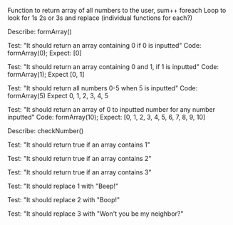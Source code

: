 
Function to return array of all numbers to the user, sum++ foreach
Loop to look for 1s 2s or 3s and replace (individual functions for each?)


Describe: formArray()

Test: "It should return an array containing 0 if 0 is inputted"
Code: formArray(0);
Expect: [0]

Test: "It should return an array containing 0 and 1, if 1 is inputted"
Code: formArray(1);
Expect [0, 1]

Test: "It should return all numbers 0-5 when 5 is inputted"
Code: formArray(5)
Expect 0, 1, 2, 3, 4, 5

Test: "It should return an array of 0 to inputted number for any number inputted"
Code: formArray(10);
Expect: [0, 1, 2, 3, 4, 5, 6, 7, 8, 9, 10] 




Describe: checkNumber()

Test: "It should return true if an array contains 1"

Test: "It should return true if an array contains 2"

Test: "It should return true if an array contains 3"

Test: "It should replace 1 with "Beep!"

Test: "It should replace 2 with "Boop!"

Test: "It should replace 3 with "Won't you be my neighbor?"

